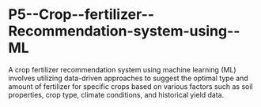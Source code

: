 # P5--Crop--fertilizer--Recommendation-system-using--ML
A crop fertilizer recommendation system using machine learning (ML) involves utilizing data-driven approaches to suggest the optimal type and amount of fertilizer for specific crops based on various factors such as soil properties, crop type, climate conditions, and historical yield data. 
